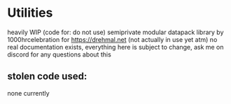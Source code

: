 # Utilities

heavily WIP (code for: do not use) semiprivate modular datapack library by 1000hrcelebration for https://drehmal.net (not actually in use yet atm)
no real documentation exists, everything here is subject to change, ask me on discord for any questions about this

## stolen code used: 

none currently
